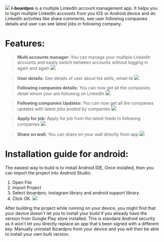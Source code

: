 ![](http://i.imgur.com/dd5RlkE.png)
**l-boardpro** is a multiple LinkedIn account management app. It helps you to login multiple LinkedIn accounts from you iOS or Android device and do LinkedIn activities like share comments, see user following companies details and user can see latest jobs in following company.

Features:
===========

> **Multi accounts manager:** You can manage your multiple LinkedIn accounts and easily switch between accounts without logging in again and again        ![](http://i.imgur.com/RB7tvhr.png)

> **User details:** See details of user about his skills, email-Id
![](http://i.imgur.com/VMIGCai.png)    

> **Following companies details:** You can now get all the companies detail whom your are following on LinkedIn        ![](http://i.imgur.com/eOQGlA5.png)    

> **Following companies Updates:** You can now get all the companies updates with latest jobs posted by companies ![](http://i.imgur.com/0EVGtWW.png)    

> **Apply for job:** Apply for job from the latest feeds in following companies 
![](http://i.imgur.com/r68RbJH.png)    

> **Share on wall:** You can share on your wall directly from app 
![](http://i.imgur.com/9SJiOBL.png)

Installation guide for android:
===============================================

The easiest way to build is to install Android IDE, Once installed, then you can import the project into Android Studio:
1.  Open File
2.	Import Project
3.	Select iboardpro, instagram library and android support library.
4.	Click OK.
![](http://i.imgur.com/Phmir6R.png)

After building the project while running on your device, you might find that your device doesn't let you to install your build if you already have the version from Google Play store installed. This is standard Android security as it won't let you directly replace an app that's been signed with a different key. Manually uninstall lboardpro from your device and you will then be able to install your own built version.
